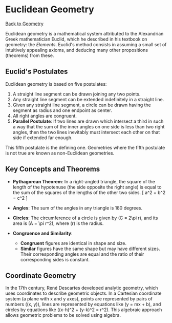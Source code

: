 # Euclidean Geometry

[Back to Geometry](./index.md)

Euclidean geometry is a mathematical system attributed to the Alexandrian Greek mathematician Euclid, which he described in his textbook on geometry: the *Elements*. Euclid's method consists in assuming a small set of intuitively appealing axioms, and deducing many other propositions (theorems) from these.

## Euclid's Postulates

Euclidean geometry is based on five postulates:

1.  A straight line segment can be drawn joining any two points.
2.  Any straight line segment can be extended indefinitely in a straight line.
3.  Given any straight line segment, a circle can be drawn having the segment as radius and one endpoint as center.
4.  All right angles are congruent.
5.  **Parallel Postulate**: If two lines are drawn which intersect a third in such a way that the sum of the inner angles on one side is less than two right angles, then the two lines inevitably must intersect each other on that side if extended far enough.

This fifth postulate is the defining one. Geometries where the fifth postulate is not true are known as non-Euclidean geometries.

## Key Concepts and Theorems

*   **Pythagorean Theorem**: In a right-angled triangle, the square of the length of the hypotenuse (the side opposite the right angle) is equal to the sum of the squares of the lengths of the other two sides.
    \[ a^2 + b^2 = c^2 \]

*   **Angles**: The sum of the angles in any triangle is 180 degrees.

*   **Circles**: The circumference of a circle is given by \(C = 2\pi r\), and its area is \(A = \pi r^2\), where \(r\) is the radius.

*   **Congruence and Similarity**:
    *   **Congruent** figures are identical in shape and size.
    *   **Similar** figures have the same shape but may have different sizes. Their corresponding angles are equal and the ratio of their corresponding sides is constant.

## Coordinate Geometry

In the 17th century, René Descartes developed analytic geometry, which uses coordinates to describe geometric objects. In a Cartesian coordinate system (a plane with x and y axes), points are represented by pairs of numbers \((x, y)\), lines are represented by equations like \(y = mx + b\), and circles by equations like \((x-h)^2 + (y-k)^2 = r^2\). This algebraic approach allows geometric problems to be solved using algebra. 